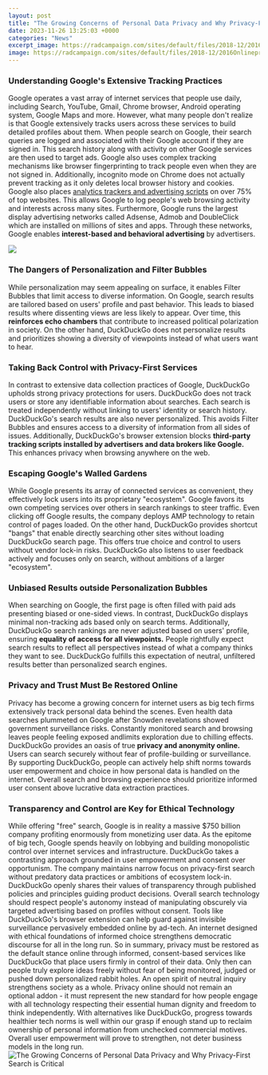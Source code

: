 ```yaml
---
layout: post
title: "The Growing Concerns of Personal Data Privacy and Why Privacy-First Search is Critical"
date: 2023-11-26 13:25:03 +0000
categories: "News"
excerpt_image: https://radcampaign.com/sites/default/files/2018-12/2016OnlineprivacyTabletTemplate_1.png
image: https://radcampaign.com/sites/default/files/2018-12/2016OnlineprivacyTabletTemplate_1.png
---
```


### Understanding Google's Extensive Tracking Practices 
Google operates a vast array of internet services that people use daily, including Search, YouTube, Gmail, Chrome browser, Android operating system, Google Maps and more. However, what many people don't realize is that Google extensively tracks users across these services to build detailed profiles about them. 
When people search on Google, their search queries are logged and associated with their Google account if they are signed in. This search history along with activity on other Google services are then used to target ads. Google also uses complex tracking mechanisms like browser fingerprinting to track people even when they are not signed in. Additionally, incognito mode on Chrome does not actually prevent tracking as it only deletes local browser history and cookies. 
Google also places [analytics trackers and advertising scripts](https://yt.io.vn/collection/alcorta) on over 75% of top websites. This allows Google to log people's web browsing activity and interests across many sites. Furthermore, Google runs the largest display advertising networks called Adsense, Admob and DoubleClick which are installed on millions of sites and apps. Through these networks, Google enables **interest-based and behavioral advertising** by advertisers.

![](https://mbaroi.in/blog/wp-content/uploads/2021/07/DATA-PRIVACY.jpg)
### The Dangers of Personalization and Filter Bubbles
While personalization may seem appealing on surface, it enables Filter Bubbles that limit access to diverse information. On Google, search results are tailored based on users' profile and past behavior. This leads to biased results where dissenting views are less likely to appear. 
Over time, this **reinforces echo chambers** that contribute to increased political polarization in society. On the other hand, DuckDuckGo does not personalize results and prioritizes showing a diversity of viewpoints instead of what users want to hear.
### Taking Back Control with Privacy-First Services
In contrast to extensive data collection practices of Google, DuckDuckGo upholds strong privacy protections for users. DuckDuckGo does not track users or store any identifiable information about searches. Each search is treated independently without linking to users' identity or search history.
DuckDuckGo's search results are also never personalized. This avoids Filter Bubbles and ensures access to a diversity of information from all sides of issues. Additionally, DuckDuckGo's browser extension blocks **third-party tracking scripts installed by advertisers and data brokers like Google.** This enhances privacy when browsing anywhere on the web.
### Escaping Google's Walled Gardens  
While Google presents its array of connected services as convenient, they effectively lock users into its proprietary "ecosystem". Google favors its own competing services over others in search rankings to steer traffic. Even clicking off Google results, the company deploys AMP technology to retain control of pages loaded.
On the other hand, DuckDuckGo provides shortcut "bangs" that enable directly searching other sites without loading DuckDuckGo search page. This offers true choice and control to users without vendor lock-in risks. DuckDuckGo also listens to user feedback actively and focuses only on search, without ambitions of a larger "ecosystem".
### Unbiased Results outside Personalization Bubbles
When searching on Google, the first page is often filled with paid ads presenting biased or one-sided views. In contrast, DuckDuckGo displays minimal non-tracking ads based only on search terms. Additionally, DuckDuckGo search rankings are never adjusted based on users' profile, ensuring **equality of access for all viewpoints.** 
People rightfully expect search results to reflect all perspectives instead of what a company thinks they want to see. DuckDuckGo fulfills this expectation of neutral, unfiltered results better than personalized search engines. 
### Privacy and Trust Must Be Restored Online
Privacy has become a growing concern for internet users as big tech firms extensively track personal data behind the scenes. Even health data searches plummeted on Google after Snowden revelations showed government surveillance risks. Constantly monitored search and browsing leaves people feeling exposed andlimits exploration due to chilling effects.
DuckDuckGo provides an oasis of true **privacy and anonymity online.** Users can search securely without fear of profile-building or surveillance. By supporting DuckDuckGo, people can actively help shift norms towards user empowerment and choice in how personal data is handled on the internet. Overall search and browsing experience should prioritize informed user consent above lucrative data extraction practices.
### Transparency and Control are Key for Ethical Technology 
While offering "free" search, Google is in reality a massive $750 billion company profiting enormously from monetizing user data. As the epitome of big tech, Google spends heavily on lobbying and building monopolistic control over internet services and infrastructure. 
DuckDuckGo takes a contrasting approach grounded in user empowerment and consent over opportunism. The company maintains narrow focus on privacy-first search without predatory data practices or ambitions of ecosystem lock-in. DuckDuckGo openly shares their values of transparency through published policies and principles guiding product decisions.
Overall search technology should respect people's autonomy instead of manipulating obscurely via targeted advertising based on profiles without consent. Tools like DuckDuckGo's browser extension can help guard against invisible surveillance pervasively embedded online by ad-tech. An internet designed with ethical foundations of informed choice strengthens democratic discourse for all in the long run.
So in summary, privacy must be restored as the default stance online through informed, consent-based services like DuckDuckGo that place users firmly in control of their data. Only then can people truly explore ideas freely without fear of being monitored, judged or pushed down personalized rabbit holes. An open spirit of neutral inquiry strengthens society as a whole.
Privacy online should not remain an optional addon - it must represent the new standard for how people engage with all technology respecting their essential human dignity and freedom to think independently. With alternatives like DuckDuckGo, progress towards healthier tech norms is well within our grasp if enough stand up to reclaim ownership of personal information from unchecked commercial motives. Overall user empowerment will prove to strengthen, not deter business models in the long run.
![The Growing Concerns of Personal Data Privacy and Why Privacy-First Search is Critical](https://radcampaign.com/sites/default/files/2018-12/2016OnlineprivacyTabletTemplate_1.png)